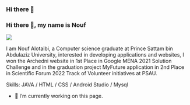 ### Hi there 👋
### Hi there 👋, my name is Nouf
![](https://arturssmirnovs.github.io/github-profile-readme-generator/images/banner.png)

I am Nouf Alotaibi, a Computer science graduate at Prince Sattam bin Abdulaziz University, interested in developing applications and websites, I won the Archedni website in 1st Place in Google MENA 2021 Solution Challenge and in the graduation project MyFuture application in 2nd Place in Scientific Forum 2022 Track of Volunteer initiatives at PSAU.



Skills: JAVA / HTML / CSS / Android Studio / Mysql

- 🔭 I’m currently working on this page. 




